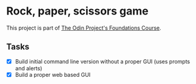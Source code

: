 # Rock, paper, scissors game

This project is part of [The Odin Project's Foundations Course](https://www.theodinproject.com/paths/foundations/courses/foundations/lessons/rock-paper-scissors).

## Tasks

- [x] Build initial command line version without a proper GUI (uses prompts and alerts)
- [x] Build a proper web based GUI
